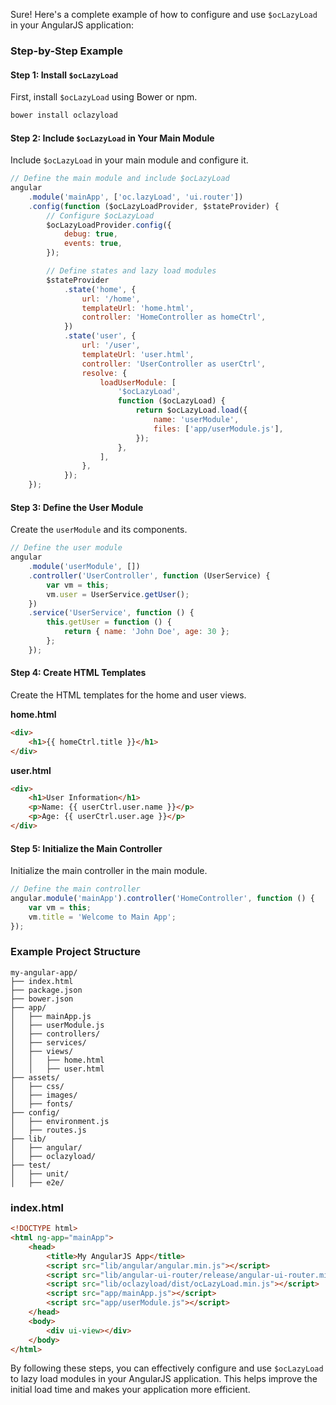 Sure! Here's a complete example of how to configure and use `$ocLazyLoad` in your AngularJS application:

### Step-by-Step Example

#### **Step 1: Install `$ocLazyLoad`**

First, install `$ocLazyLoad` using Bower or npm.

```bash
bower install oclazyload
```

#### **Step 2: Include `$ocLazyLoad` in Your Main Module**

Include `$ocLazyLoad` in your main module and configure it.

```javascript
// Define the main module and include $ocLazyLoad
angular
	.module('mainApp', ['oc.lazyLoad', 'ui.router'])
	.config(function ($ocLazyLoadProvider, $stateProvider) {
		// Configure $ocLazyLoad
		$ocLazyLoadProvider.config({
			debug: true,
			events: true,
		});

		// Define states and lazy load modules
		$stateProvider
			.state('home', {
				url: '/home',
				templateUrl: 'home.html',
				controller: 'HomeController as homeCtrl',
			})
			.state('user', {
				url: '/user',
				templateUrl: 'user.html',
				controller: 'UserController as userCtrl',
				resolve: {
					loadUserModule: [
						'$ocLazyLoad',
						function ($ocLazyLoad) {
							return $ocLazyLoad.load({
								name: 'userModule',
								files: ['app/userModule.js'],
							});
						},
					],
				},
			});
	});
```

#### **Step 3: Define the User Module**

Create the `userModule` and its components.

```javascript
// Define the user module
angular
	.module('userModule', [])
	.controller('UserController', function (UserService) {
		var vm = this;
		vm.user = UserService.getUser();
	})
	.service('UserService', function () {
		this.getUser = function () {
			return { name: 'John Doe', age: 30 };
		};
	});
```

#### **Step 4: Create HTML Templates**

Create the HTML templates for the home and user views.

**home.html**

```html
<div>
	<h1>{{ homeCtrl.title }}</h1>
</div>
```

**user.html**

```html
<div>
	<h1>User Information</h1>
	<p>Name: {{ userCtrl.user.name }}</p>
	<p>Age: {{ userCtrl.user.age }}</p>
</div>
```

#### **Step 5: Initialize the Main Controller**

Initialize the main controller in the main module.

```javascript
// Define the main controller
angular.module('mainApp').controller('HomeController', function () {
	var vm = this;
	vm.title = 'Welcome to Main App';
});
```

### Example Project Structure

```
my-angular-app/
├── index.html
├── package.json
├── bower.json
├── app/
│   ├── mainApp.js
│   ├── userModule.js
│   ├── controllers/
│   ├── services/
│   ├── views/
│   │   ├── home.html
│   │   ├── user.html
├── assets/
│   ├── css/
│   ├── images/
│   ├── fonts/
├── config/
│   ├── environment.js
│   ├── routes.js
├── lib/
│   ├── angular/
│   ├── oclazyload/
├── test/
│   ├── unit/
│   ├── e2e/
```

### index.html

```html
<!DOCTYPE html>
<html ng-app="mainApp">
	<head>
		<title>My AngularJS App</title>
		<script src="lib/angular/angular.min.js"></script>
		<script src="lib/angular-ui-router/release/angular-ui-router.min.js"></script>
		<script src="lib/oclazyload/dist/ocLazyLoad.min.js"></script>
		<script src="app/mainApp.js"></script>
		<script src="app/userModule.js"></script>
	</head>
	<body>
		<div ui-view></div>
	</body>
</html>
```

By following these steps, you can effectively configure and use `$ocLazyLoad` to lazy load modules in your AngularJS application. This helps improve the initial load time and makes your application more efficient.
